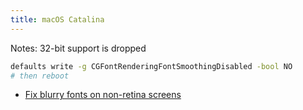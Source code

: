 ```yaml
---
title: macOS Catalina
---
```


Notes: 32-bit support is dropped

```bash
defaults write -g CGFontRenderingFontSmoothingDisabled -bool NO
# then reboot
```

* [Fix blurry fonts on non-retina screens](https://discussions.apple.com/thread/250730319)
